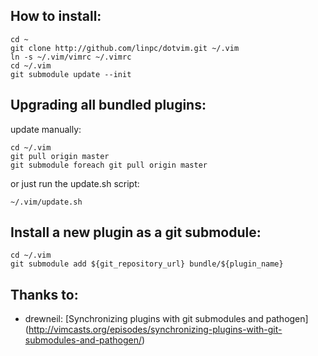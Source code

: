 How to install:
-----------------------

    cd ~
    git clone http://github.com/linpc/dotvim.git ~/.vim
    ln -s ~/.vim/vimrc ~/.vimrc
    cd ~/.vim
    git submodule update --init

Upgrading all bundled plugins:
-----------------------

update manually:

    cd ~/.vim
    git pull origin master
    git submodule foreach git pull origin master

or just run the update.sh script:

    ~/.vim/update.sh

Install a new plugin as a git submodule:
-----------------------

    cd ~/.vim
    git submodule add ${git_repository_url} bundle/${plugin_name}

Thanks to:
-----------------------

* drewneil: [Synchronizing plugins with git submodules and pathogen] (http://vimcasts.org/episodes/synchronizing-plugins-with-git-submodules-and-pathogen/)
